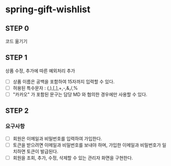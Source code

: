# spring-gift-wishlist

## STEP 0

코드 옮기기


## STEP 1

상품 수정, 추가에 따른 예외처리 추가

- [ ] 상품 이름은 공백을 포함하여 15자까지 입력할 수 있다.
- [ ] 허용된 특수문자 : (,),[,],+,-,&,/,%
- [ ] "카카오" 가 포함된 문구는 담당 MD 와 협의한 경우에만 사용할 수 있다.

## STEP 2

### 요구사항

- [ ] 회원은 이메일과 비밀번호를 입력하여 가입한다.
- [ ] 토큰을 받으려면 이메일과 비밀번호를 보내야 하며, 가입한 이메일과 비밀번호가 일치하면 토큰이 발급된다.
- [ ] 회원을 조회, 추가, 수정, 삭제할 수 있는 관리자 화면을 구현한다.